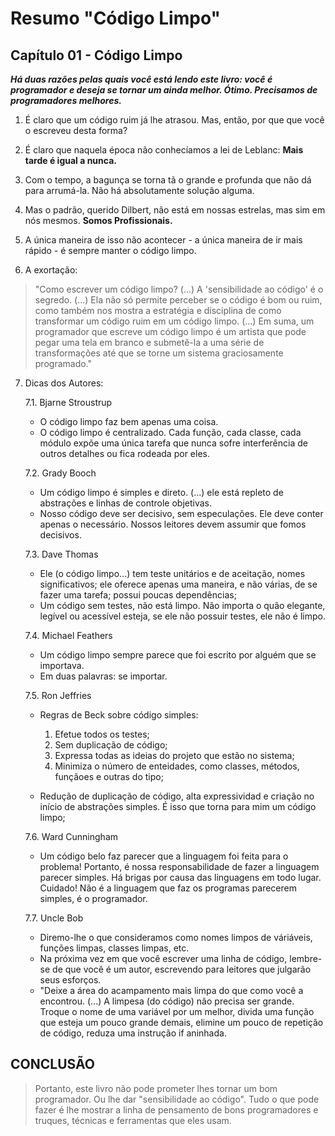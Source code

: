 # Resumo "Código Limpo"

## Capítulo 01 - Código Limpo

***Há duas razões pelas quais você está lendo este livro: você é programador e deseja se tornar um ainda melhor. Ótimo. Precisamos de programadores melhores.***

1. É claro que um código ruim já lhe atrasou. Mas, então, por que que você o escreveu desta forma?

2. É claro que naquela época não conhecíamos a lei de Leblanc: **Mais tarde é igual a nunca.**

3. Com o tempo, a bagunça se torna tã o grande e profunda que não dá para arrumá-la. Não há absolutamente solução alguma.

4. Mas o padrão, querido Dilbert, não está em nossas estrelas, mas sim em nós mesmos. **Somos Profissionais.**

5. A única maneira de isso não acontecer - a única maneira de ir mais rápido - é sempre manter o código limpo.

6. A exortação:
 >"Como escrever um código limpo? (...) A 'sensibilidade ao código' é o segredo. (...) 
 >Ela não só permite perceber se o código é bom ou ruim, como também nos mostra a estratégia
 >e disciplina de como transformar um código ruim em um código limpo. (...) Em suma, um
 >programador que escreve um código limpo é um artista que pode pegar uma tela em branco e
 >submetê-la a uma série de transformações até que se torne um sistema graciosamente
 >programado."

7. Dicas dos Autores:
    
    7.1. Bjarne Stroustrup
    - O código limpo faz bem apenas uma coisa.
    - O código limpo é centralizado. Cada função, cada classe, cada módulo expõe uma única tarefa que nunca sofre interferência de outros detalhes ou fica rodeada por eles.
    
    7.2. Grady Booch
    - Um código limpo é simples e direto. (...) ele está repleto de abstrações e linhas de controle objetivas.
    - Nosso código deve ser decisivo, sem especulações. Ele deve conter apenas o necessário. Nossos leitores devem assumir que fomos decisivos.

    7.3. Dave Thomas
    - Ele (o código limpo...) tem teste unitários e de aceitação, nomes significativos; ele oferece apenas uma maneira, e não várias, de se fazer uma tarefa; possui poucas dependências;
    - Um código sem testes, não está limpo. Não importa o quão elegante, legível ou acessível esteja, se ele não possuir testes, ele não é limpo.

    7.4. Michael Feathers
    - Um código limpo sempre parece que foi escrito por alguém que se importava.
    - Em duas palavras: se importar.

    7.5. Ron Jeffries
    - Regras de Beck sobre código simples:
        1. Efetue todos os testes;
        2. Sem duplicação de código;
        3. Expressa todas as ideias do projeto que estão no sistema;
        4. Minimiza o número de enteidades, como classes, métodos, funçãoes e outras do tipo;

    - Redução de duplicação de código, alta expressividad e criação no início de abstrações simples. É isso que torna para mim um código limpo;

    7.6. Ward Cunningham
    - Um código belo faz parecer que a linguagem foi feita para o problema! Portanto, é nossa responsabilidade de fazer a linguagem parecer simples. Há brigas por causa das linguagens em todo lugar. Cuidado! Não é a linguagem que faz os programas parecerem simples, é o programador.

    7.7. Uncle Bob
    - Diremo-lhe o que consideramos como nomes limpos de váriáveis, funções limpas, classes limpas, etc.
    - Na próxima vez em que você escrever uma linha de código, lembre-se de que você é um autor, escrevendo para leitores que julgarão  seus esforços.
    - "Deixe a área do acampamento mais limpa do que como você a encontrou. (...) A limpesa (do código) não precisa ser grande. Troque o nome de uma variável por um melhor,  divida uma função que esteja um pouco grande demais, elimine um pouco de repetição de código, reduza uma instrução if aninhada.

## CONCLUSÃO

>Portanto, este livro não pode prometer lhes tornar um bom programador. Ou lhe dar 
>"sensibilidade ao código". Tudo o que pode fazer é lhe mostrar a linha de pensamento de 
>bons programadores e truques, técnicas e ferramentas que eles usam.